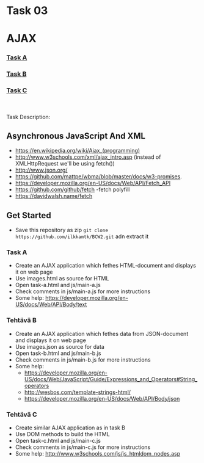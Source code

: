 # Task 03
# AJAX

<a href=http://10.114.32.108/Front-end-tasks/Task3/task-a.html><b><h3>Task A</h3></b></a>
<a href=http://10.114.32.108/Front-end-tasks/Task3/task-b.html><b><h3>Task B</h3></b></a>
<a href=http://10.114.32.108/Front-end-tasks/Task3/task-c.html><b><h3>Task C</h3></b></a>
<br>
<br>
Task Description:

## Asynchronous JavaScript And XML
  * https://en.wikipedia.org/wiki/Ajax_(programming)
  * http://www.w3schools.com/xml/ajax_intro.asp (instead of XMLHttpRequest we'll be using fetch())
  * http://www.json.org/
  * https://github.com/mattpe/wbma/blob/master/docs/w3-promises.
  * https://developer.mozilla.org/en-US/docs/Web/API/Fetch_API
  * https://github.com/github/fetch  -fetch polyfill
  * https://davidwalsh.name/fetch
  
## Get Started
  * Save this repository as zip  `git clone https://github.com/ilkkamtk/BCW2.git` adn extract it

### Task A
  * Create an AJAX application which fethes HTML-document and displays it on web page
  * Use images.html as source for HTML
  * Open task-a.html and js/main-a.js
  * Check comments in js/main-a.js for more instructions
  * Some help: https://developer.mozilla.org/en-US/docs/Web/API/Body/text

### Tehtävä B 
  * Create an AJAX application which fethes data from JSON-document and displays it on web page
  * Use images.json as source for data
  * Open task-b.html and js/main-b.js
  * Check comments in js/main-b.js for more instructions
  * Some help:
    * https://developer.mozilla.org/en-US/docs/Web/JavaScript/Guide/Expressions_and_Operators#String_operators
    * http://wesbos.com/template-strings-html/
    * https://developer.mozilla.org/en-US/docs/Web/API/Body/json

### Tehtävä C 
  * Create similar AJAX application as in task B
  * Use DOM methods to build the HTML
  * Open task-c.html and js/main-c.js
  * Check comments in js/main-c.js for more instructions
  * Some help: http://www.w3schools.com/js/js_htmldom_nodes.asp

